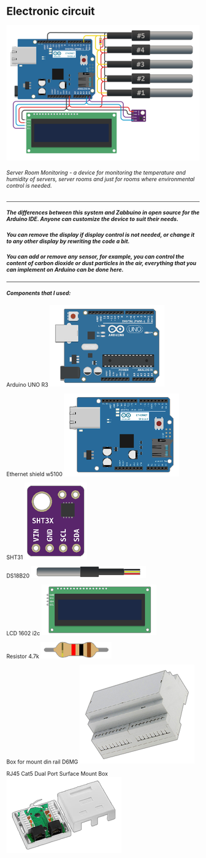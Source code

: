 # Electronic circuit
![Shema](circuit.png)
###### Server Room Monitoring - a device for monitoring the temperature and humidity of servers, server rooms and just for rooms where environmental control is needed.


------------

##### The differences between this system and Zabbuino in open source for the Arduino IDE. Anyone can customize the device to suit their needs. 
##### You can remove the display if display control is not needed, or change it to any other display by rewriting the code a bit. 
##### You can add or remove any sensor, for example, you can control the content of carbon dioxide or dust particles in the air, everything that you can implement on Arduino can be done here.

------------


##### Components that I used:
Arduino UNO R3
![Arduino UNO R3](img_arduino.png)

Ethernet shield w5100
![Ethernet shield w5100](img_w5100.png)

SHT31
![SHT31](img_sht31.png)

DS18B20
![DS18B20](img_ds18b20.png)

LCD 1602 i2c
![LCD 1602 i2c](img_1602i2c.png)

Resistor 4.7k
![Resistor 4.7k](img_resistor4_7k.png)

Box for mount din rail D6MG
![D6MG](img_d6mg.png)

RJ45 Cat5 Dual Port Surface Mount Box
![RJ45 Cat5 Dual Port Surface Mount Box](img_rj45.png)


